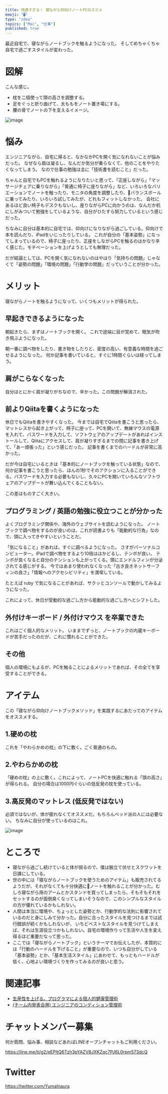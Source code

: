 ```yaml
---
title: 快適すぎる！ 寝ながら仰向けノートPCのススメ
emoji: "🖥"
type: "idea"
topics: ["Mac", "仕事"]
published: true
---
```


最近自宅で、寝ながらノートブックを触るようになった。
そしてめちゃくちゃ自宅で過ごすスタイルが変わった。

# 図解

こんな感じ。

- 枕を二個使って頭の高さを調整する。
- 足をぐっと折り曲げて、太ももをノート置き場にする。
- 腰の骨でノートの下を支えるイメージ。

![image](https://qiita-image-store.s3.amazonaws.com/0/89618/492e36f8-3228-f3f7-bafe-50624583b664.png)

# 悩み

エンジニアながら、自宅に帰ると、なかなかPCを開く気になれないことが悩みだった。
なぜなら肩は凝るし、なんだか気分が乗らなくて、他のことをやりたくなってしまう。
なので仕事の勉強は主に「技術書を読むこと」だった。

ちゃんと自宅でもPCを触れるようになりたいと思って、「正座しながら」「マッサージチェアに乗りながら」「普通に椅子に座りながら」など、いろいろなバリエーションでノートを触ったり、モニタの角度を調整したり、バランスボールに乗ってみたり、いろいろ試してみたが、どれもフィットしなかった。
会社にあるほど良い椅子もデスクもないし、座りながらPCに向かうのは、なんだか机にしがみついて勉強をしているような、自分がひたすら努力しているという感じだった。

ちなみに自分は基本的に自宅では、仰向けになりながら過ごしている。仰向けで本を読んだり、iPadをいじったりしている。
これが自分の「基本姿勢」になってしまっているので、椅子に座ったり、正座をしながらPCを触るのはかなり辛く感じた。モチベーションを上げようとしても無理だった。

だが結論としては、PCを開く気になれないのはやはり「気持ちの問題」じゃなくて「姿勢の問題」「環境の問題」「行動学の問題」だっていうことが分かった。


# メリット

寝ながらノートを触るようになって、いくつもメリットが得られた。

## 早起きできるようになった

朝起きたら、まずはノートブックを開く。
これで途端に目が覚めて、眠気が吹き飛ぶようになった。

朝一番に調べ物をしたり、書き物をしたりと、密度の高い、有意義な時間を過ごせるようになった。
何か記事を書いていると、すぐに1時間ぐらいは経ってしまう。

## 肩がこらなくなった

自分はとにかく肩が凝りがちなので、辛かった。この問題が解消された。

## 前よりQiitaを書くようになった

休日でもQiitaを書きやすくなった。
今までは自宅でQiitaを書こうと思ったら、マットレスから起き上がって、椅子に座って、PCを開いて、無線マウスの電源を入れて、パスワードを入力して、ソフトウェアのアップデートがあればインストールして、Qiitaにアクセスして、肩が凝りすぎるまでの間に記事を書き上げて、「あー頑張った」という感じだった。
記事を書くまでのハードルが非常に高かった。

だが今は自宅にいるときは「基本的にノートブックを触っている状態」なので、何か記事を書こうと思ったら、ほんの1秒でそのアクションに入ることができる。パスワードを入力する必要もないし、久々にPCを開いていろんなソフトウェアのアップデートが舞い込んでくることもない。

この差はものすごく大きい。

## プログラミング / 英語の勉強に役立つことが分かった

よくプログラミング関係や、海外のウェブサイトを読むようになった。
ノートブックで調べ物をするのが良いのは、これが読書よりも「能動的な行為」なので、頭に入ってきやすいということだ。

「気になること」があれば、すぐに調べるようになった。
さすがパーソナルコンピューター。iPadで調べ物をするより10倍ははかどるし、テンポが良い。
テンポが良くなると自分のテンションも上がってくる。頭にエンドルフィンが分泌されてる感じがする。
今ではあまり使われなくなった「古き良きネットサーフィンの良さ」「情報へのアクセシビリティ」を満喫している。

たとえば ruby で気になることがあれば、サクッとコンソールで動かしてみるようになった。

これによって、休日が受動的な過ごし方から能動的な過ごし方へとシフトした。

## 外付けキーボード / 外付けマウス を卒業できた

これはごく個人的なメリット。
いままでずっと、ノートブックの内蔵キーボードが苦手だったのだが、これに慣れることができた。

## その他

個人の環境にもよるが、PCを触ることによるメリットであれば、その全てを享受することができる。

# アイテム

この「寝ながら仰向けノートブックメソッド」を実践するにあたってのアイテムをオススメする。

## 1.硬めの枕  

これを「やわらかめの枕」の下に敷く。ごく普通のもの。

## 2.やわらかめの枕

「硬めの枕」の上に敷く。これによって、ノートPCを快適に触れる「頭の高さ」が得られる。
自分の場合は1000円ぐらいの低反発の枕を使っている。

## 3.高反発のマットレス (低反発ではない)

必須ではないが、体が疲れなくてオススメだ。もちろんベッド派の人には必要ない。
ちなみに自分が使っているのはこれ。

![image](https://qiita-image-store.s3.amazonaws.com/0/89618/d88504ab-c782-527d-a199-86a2dd2ed750.png)

# ところで

- 寝ながら過ごし続けていると体が弱るので、僕は腕立て伏せとスクワットを日課にしている。
- 世の中には「寝ながらノートブックを使うためのアイテム」も販売されてるようだが、それがなくても十分快適にノートを触れることが分かった。むしろ寝ながら用のアームとかスタンドを買ってしまったら、そもそもそれをセットするのが面倒臭くなってしまいそうなので、このシンプルなスタイルの方が優れているかもしれない。
- 人間は本当に環境や、ちょっとした姿勢とか、行動学的な法則に影響されているのだと身にしみて分かった。自分に合ったスタイルを見つけるまでは試行錯誤が続くかもしれないが、 いちどベストなスタイルを見つけてしまえば、それは生涯役立つかもしれない。自宅の環境作りって生活や人生を変え得るほど重要だなって思った。
- ここでは「寝ながらノートブック」というテーマでお伝えしたが、本質的には「行動のハードルを下げること」が重要なので、いつも自分がしている「基本姿勢」とか、「基本生活スタイル」にあわせて、もっともハードルが低く、心地よい環境づくりを作ってみるのが良いと思う。

# 関連記事

- [生産性を上げる。プログラマによる個人的健康管理術](http://qiita.com/YumaInaura/items/ffab0ec0b9ef81c9811c)
- [(チーム内発表会用) エンジニアのコンディション管理術](http://qiita.com/YumaInaura/items/aba4cd42594da2baeed9)








<!-- Update From Qiita API -->

# チャットメンバー募集


何か質問、悩み事、相談などあればLINEオープンチャットもご利用ください。

https://line.me/ti/g2/eEPltQ6Tzh3pYAZV8JXKZqc7PJ6L0rpm573dcQ





# Twitter


https://twitter.com/YumaInaura


<!-- Update From Qiita API -->


